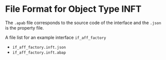 # File Format for Object Type INFT

The `.apab` file corresponds to the source code of the interface and the `.json` is the property file.

A file list for an example interface `if_aff_factory`
* `if_aff_factory.inft.json`
* `if_aff_factory.inft.abap`